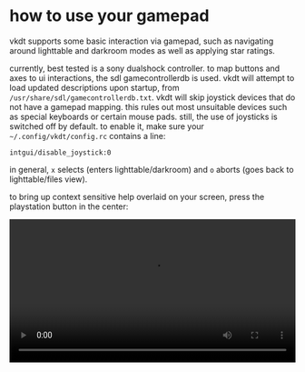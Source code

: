 # how to use your gamepad

vkdt supports some basic interaction via gamepad, such as navigating
around lighttable and darkroom modes as well as applying star ratings.

currently, best tested is a sony dualshock controller. to map buttons and axes
to ui interactions, the sdl gamecontrollerdb is used. vkdt will attempt to load
updated descriptions upon startup, from `/usr/share/sdl/gamecontrollerdb.txt`.
vkdt will skip joystick devices that do not have a gamepad mapping. this rules
out most unsuitable devices such as special keyboards or certain mouse pads.
still, the use of joysticks is switched off by default. to enable it, make sure
your `~/.config/vkdt/config.rc` contains a line:

```
intgui/disable_joystick:0
```

in general, `x` selects (enters lighttable/darkroom) and `o` aborts (goes back
to lighttable/files view).

to bring up context sensitive help overlaid on your screen, press the
playstation button in the center:

<video width="100%" controls>
<source src="gamepad.webm" type="video/webm">
no video
</video>
